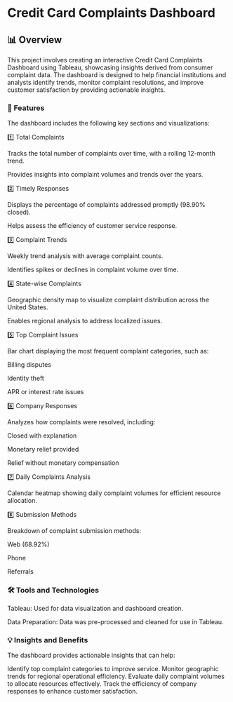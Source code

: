 # Credit Card Complaints Dashboard

## 📊 Overview

This project involves creating an interactive Credit Card Complaints Dashboard using Tableau, showcasing insights derived from consumer complaint data. The dashboard is designed to help financial institutions and analysts identify trends, monitor complaint resolutions, and improve customer satisfaction by providing actionable insights.

### 🚀 Features

The dashboard includes the following key sections and visualizations:

1️⃣ Total Complaints

Tracks the total number of complaints over time, with a rolling 12-month trend.

Provides insights into complaint volumes and trends over the years.

2️⃣ Timely Responses

Displays the percentage of complaints addressed promptly (98.90% closed).

Helps assess the efficiency of customer service response.

3️⃣ Complaint Trends

Weekly trend analysis with average complaint counts.

Identifies spikes or declines in complaint volume over time.

4️⃣ State-wise Complaints

Geographic density map to visualize complaint distribution across the United States.

Enables regional analysis to address localized issues.

5️⃣ Top Complaint Issues

Bar chart displaying the most frequent complaint categories, such as:

Billing disputes

Identity theft

APR or interest rate issues

6️⃣ Company Responses

Analyzes how complaints were resolved, including:

Closed with explanation

Monetary relief provided

Relief without monetary compensation

7️⃣ Daily Complaints Analysis

Calendar heatmap showing daily complaint volumes for efficient resource allocation.

8️⃣ Submission Methods

Breakdown of complaint submission methods:

Web (68.92%)

Phone

Referrals

### 🛠️ Tools and Technologies

Tableau: Used for data visualization and dashboard creation.

Data Preparation: Data was pre-processed and cleaned for use in Tableau.

### 💡 Insights and Benefits

The dashboard provides actionable insights that can help:

Identify top complaint categories to improve service.
Monitor geographic trends for regional operational efficiency.
Evaluate daily complaint volumes to allocate resources effectively.
Track the efficiency of company responses to enhance customer satisfaction.
